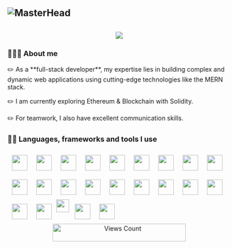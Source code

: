 ## ![MasterHead](https://user-images.githubusercontent.com/97012708/233769558-710dd1c2-75c1-4e35-bf96-7d125a4c25b2.gif)

## <p align="center"><img src="https://readme-typing-svg.herokuapp.com/?font=Merriweather&color=FAFF00&size=30&center=true&vCenter=true&lines=Hey,+Aliens!;"></p>

### 🧑🏼‍💻 About me
  <p>✏️ As a **full-stack developer**, my expertise lies in building complex and dynamic web applications using cutting-edge technologies like the MERN stack.</p>
  <p>✏️ I am currently exploring Ethereum & Blockchain with Solidity.</p>
  <p>✏️ For teamwork, I also have excellent communication skills.</p>
	
### 🤹‍♀️ Languages, frameworks and tools I use
  <img align="left" width="35px" style="margin:10px;" src="https://cdn.jsdelivr.net/gh/devicons/devicon/icons/cplusplus/cplusplus-original.svg" />
  <img align="left" width="35px" style="margin:10px;" src="https://cdn.jsdelivr.net/gh/devicons/devicon/icons/html5/html5-original.svg" />
  <img align="left" width="35px" style="margin:10px;" src="https://cdn.jsdelivr.net/gh/devicons/devicon/icons/css3/css3-original.svg" />
  <img align="left" width="35px" style="margin:10px;" src="https://cdn.jsdelivr.net/gh/devicons/devicon/icons/javascript/javascript-original.svg" />
  <img align="left" width="35px" style="margin:10px;" src="https://cdn.jsdelivr.net/gh/devicons/devicon/icons/tailwindcss/tailwindcss-plain.svg" />
  <img align="left" width="35px" style="margin:10px;" src="https://cdn.jsdelivr.net/gh/devicons/devicon/icons/jquery/jquery-original.svg" />
  <img align="left" width="35px" style="margin:10px;" src="https://cdn.jsdelivr.net/gh/devicons/devicon/icons/react/react-original.svg" />
  <img align="left" width="35px" style="margin:10px;" src="https://cdn.jsdelivr.net/gh/devicons/devicon/icons/redux/redux-original.svg" />
  <img align="left" width="35px" style="margin:10px;" src="https://cdn.jsdelivr.net/gh/devicons/devicon/icons/firebase/firebase-plain.svg" />
  <img align="left" width="35px" style="margin:10px;" src="https://cdn.jsdelivr.net/gh/devicons/devicon/icons/nodejs/nodejs-original.svg" />
  <img align="left" width="35px" style="margin:10px;" src="https://cdn.jsdelivr.net/gh/devicons/devicon/icons/express/express-original.svg" />
  <img align="left" width="35px" style="margin:10px;" src="https://cdn.jsdelivr.net/gh/devicons/devicon/icons/python/python-original.svg" />
  <img align="left" width="35px" style="margin:10px;" src="https://cdn.jsdelivr.net/gh/devicons/devicon/icons/mongodb/mongodb-original.svg" />
  <img align="left" width="35px" style="margin:10px;" src="https://cdn.jsdelivr.net/gh/devicons/devicon/icons/postgresql/postgresql-original.svg" />
  <img align="left" width="35px" style="margin:10px;" src="https://cdn.jsdelivr.net/gh/devicons/devicon/icons/redis/redis-original.svg" />
  <img align="left" width="35px" style="margin:10px;" src="https://cdn.cdnlogo.com/logos/p/20/postman.svg">      
  <img align="left" width="35px" style="margin:10px;" src="https://cdn.jsdelivr.net/gh/devicons/devicon/icons/markdown/markdown-original.svg" />
  <img align="left" width="35px" style="margin:10px;" src="https://cdn.jsdelivr.net/gh/devicons/devicon/icons/latex/latex-original.svg" />
  <img align="left" width="35px" style="margin:10px;" src="https://cdn.jsdelivr.net/gh/devicons/devicon/icons/git/git-original.svg" />
  <img align="left" width="35px" style="margin:10px;" src="https://cdn.jsdelivr.net/gh/devicons/devicon/icons/github/github-original.svg" />
  <img align="left" width="29px" src="https://cdn.cdnlogo.com/logos/s/63/stack-overflow.svg">
  <img align="left" width="35px" style="margin:10px;" src="https://cdn.jsdelivr.net/gh/devicons/devicon/icons/vscode/vscode-original.svg" />
  <img align="left" width="35px" style="margin:10px;" src="https://cdn.jsdelivr.net/gh/devicons/devicon/icons/linux/linux-original.svg" /> 
  <br>
  <p><br></p>
  
##
  <p align="center">
	<img src="https://profile-counter.glitch.me/{roniskywalker}/count.svg" alt="Views Count" width="300px" height="40px" />
</p>
      

<!--
**roniskywalker/roniskywalker** is a ✨ _special_ ✨ repository because its `README.md` (this file) appears on your GitHub profile.

<img src="https://user-images.githubusercontent.com/1303154/88677602-1635ba80-d120-11ea-84d8-d263ba5fc3c0.gif" width="28px" height="28px" alt="hi" align="left"> 
![GitHub Views](https://komarev.com/ghpvc/?username=roniskywalker)

Here are some ideas to get you started:

- 🔭 I’m currently working on ...
- 🌱 I’m currently learning ...
- 👯 I’m looking to collaborate on ...
- 🤔 I’m looking for help with ...
- 💬 Ask me about ...
- 📫 How to reach me: ...
- 😄 Pronouns: ...
- ⚡ Fun fact: ...
-->
